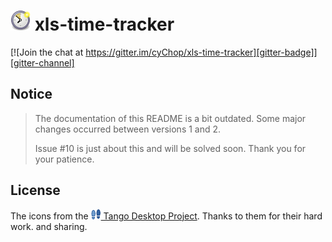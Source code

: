 # ![&#x1f559;](doc/img/appointment-new.png) xls-time-tracker

[![Join the chat at https://gitter.im/cyChop/xls-time-tracker][gitter-badge]][gitter-channel]

## Notice

> The documentation of this README is a bit outdated. Some major changes occurred between versions 1 and 2.
>
> Issue #10 is just about this and will be solved soon. Thank you for your patience.

## License

The icons from the [![Tango](doc/img/start-here.png) Tango Desktop Project](http://tango.freedesktop.org/). Thanks to them for their hard work. and sharing.

[construct]: https://github.com/KeyboardPlaying/xls-time-tracker-construct
[gitter-badge]: https://img.shields.io/badge/gitter-join_chat_%E2%86%92-1dce73.svg
[gitter-channel]: https://gitter.im/KeyboardPlaying/xls-time-tracker?utm_source=badge&utm_medium=badge&utm_campaign=pr-badge&utm_content=badge
